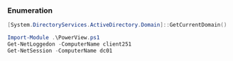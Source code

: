 ### Enumeration
```powershell
[System.DirectoryServices.ActiveDirectory.Domain]::GetCurrentDomain()
```

```powershell
Import-Module .\PowerView.ps1
Get-NetLoggedon -ComputerName client251
Get-NetSession -ComputerName dc01 

```
